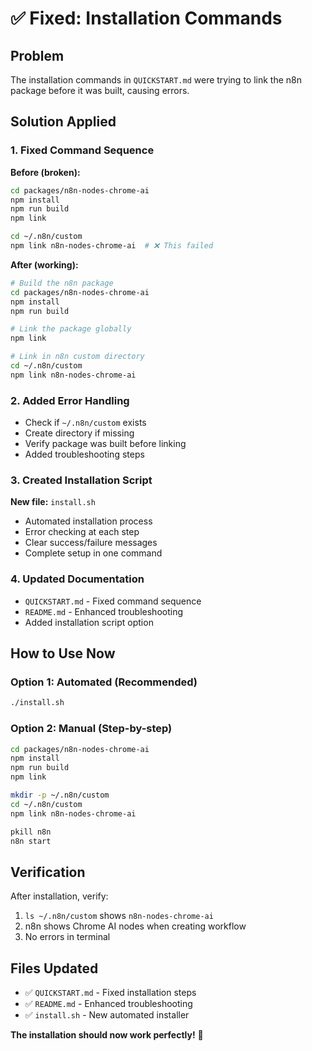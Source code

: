 # ✅ Fixed: Installation Commands

## Problem
The installation commands in `QUICKSTART.md` were trying to link the n8n package before it was built, causing errors.

## Solution Applied

### 1. Fixed Command Sequence
**Before (broken):**
```bash
cd packages/n8n-nodes-chrome-ai
npm install
npm run build
npm link

cd ~/.n8n/custom
npm link n8n-nodes-chrome-ai  # ❌ This failed
```

**After (working):**
```bash
# Build the n8n package
cd packages/n8n-nodes-chrome-ai
npm install
npm run build

# Link the package globally
npm link

# Link in n8n custom directory
cd ~/.n8n/custom
npm link n8n-nodes-chrome-ai
```

### 2. Added Error Handling
- Check if `~/.n8n/custom` exists
- Create directory if missing
- Verify package was built before linking
- Added troubleshooting steps

### 3. Created Installation Script
**New file:** `install.sh`
- Automated installation process
- Error checking at each step
- Clear success/failure messages
- Complete setup in one command

### 4. Updated Documentation
- `QUICKSTART.md` - Fixed command sequence
- `README.md` - Enhanced troubleshooting
- Added installation script option

## How to Use Now

### Option 1: Automated (Recommended)
```bash
./install.sh
```

### Option 2: Manual (Step-by-step)
```bash
cd packages/n8n-nodes-chrome-ai
npm install
npm run build
npm link

mkdir -p ~/.n8n/custom
cd ~/.n8n/custom
npm link n8n-nodes-chrome-ai

pkill n8n
n8n start
```

## Verification
After installation, verify:
1. `ls ~/.n8n/custom` shows `n8n-nodes-chrome-ai`
2. n8n shows Chrome AI nodes when creating workflow
3. No errors in terminal

## Files Updated
- ✅ `QUICKSTART.md` - Fixed installation steps
- ✅ `README.md` - Enhanced troubleshooting
- ✅ `install.sh` - New automated installer

**The installation should now work perfectly!** 🎉

